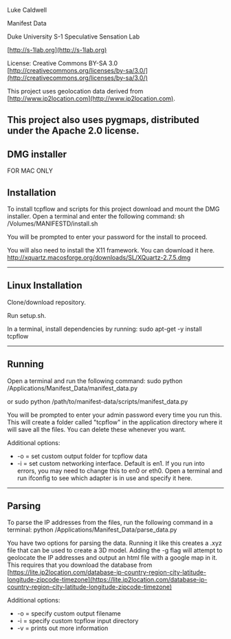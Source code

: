 Luke Caldwell

Manifest Data

Duke University S-1 Speculative Sensation Lab

[http://s-1lab.org](http://s-1lab.org)

License: Creative Commons BY-SA 3.0 [http://creativecommons.org/licenses/by-sa/3.0/](http://creativecommons.org/licenses/by-sa/3.0/)

This project uses geolocation data derived from [http://www.ip2location.com](http://www.ip2location.com).

This project also uses pygmaps, distributed under the Apache 2.0 license.
---------------------------------------------------------------------------------------------------------------------------
DMG installer
--------------
FOR MAC ONLY

Installation
-------------
To install tcpflow and scripts for this project download and mount the DMG installer. Open a terminal and enter the following command:
sh /Volumes/MANIFESTD/install.sh

You will be prompted to enter your password for the install to proceed.

You will also need to install the X11 framework. You can download it here.
http://xquartz.macosforge.org/downloads/SL/XQuartz-2.7.5.dmg

--------------------------------------------------------------------------------------------------------------
## Linux Installation ##
Clone/download repository.

Run setup.sh.

In a terminal, install dependencies by running:
sudo apt-get -y install tcpflow 

--------------------------------------------------------------------------------------------------------------


Running
-------------
Open a terminal and run the following command:
sudo python /Applications/Manifest_Data/manifest_data.py

or
sudo python /path/to/manifest-data/scripts/manifest_data.py

You will be prompted to enter your admin password every time you run this. This will create a folder called "tcpflow" in the application directory where it will save all the files. You can delete these whenever you want.

Additional options:
* -o = set custom output folder for tcpflow data
* -i = set custom networking interface. Default is en1. If you run into errors, you may need to change this to en0 or eth0. Open a terminal and run ifconfig to see which adapter is in use and specify it here.
-----------------------------------------------------

Parsing
------------
To parse the IP addresses from the files, run the following command in a terminal:
python /Applications/Manifest_Data/parse_data.py

You have two options for parsing the data. Running it like this creates a .xyz file that can be used to create a 3D model. Adding the -g flag will attempt to geolocate the IP addresses and output an html file with a google map in it. This requires that you download the database from [https://lite.ip2location.com/database-ip-country-region-city-latitude-longitude-zipcode-timezone](https://lite.ip2location.com/database-ip-country-region-city-latitude-longitude-zipcode-timezone)

Additional options:
* -o = specify custom output filename
* -i = specify custom tcpflow input directory
* -v = prints out more information